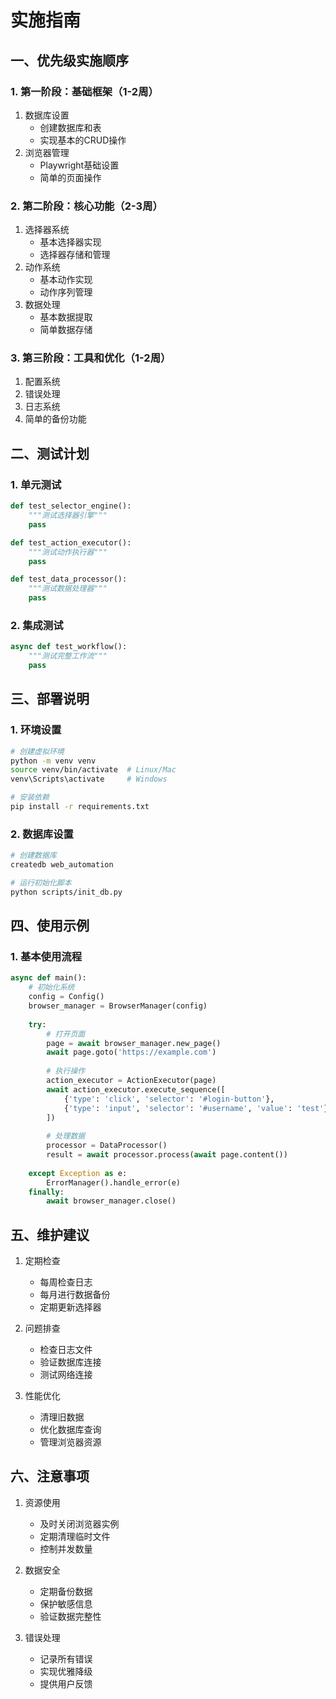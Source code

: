 # 实施指南

## 一、优先级实施顺序

### 1. 第一阶段：基础框架（1-2周）
1. 数据库设置
   - 创建数据库和表
   - 实现基本的CRUD操作
2. 浏览器管理
   - Playwright基础设置
   - 简单的页面操作

### 2. 第二阶段：核心功能（2-3周）
1. 选择器系统
   - 基本选择器实现
   - 选择器存储和管理
2. 动作系统
   - 基本动作实现
   - 动作序列管理
3. 数据处理
   - 基本数据提取
   - 简单数据存储

### 3. 第三阶段：工具和优化（1-2周）
1. 配置系统
2. 错误处理
3. 日志系统
4. 简单的备份功能

## 二、测试计划

### 1. 单元测试
```python
def test_selector_engine():
    """测试选择器引擎"""
    pass

def test_action_executor():
    """测试动作执行器"""
    pass

def test_data_processor():
    """测试数据处理器"""
    pass
```

### 2. 集成测试
```python
async def test_workflow():
    """测试完整工作流"""
    pass
```

## 三、部署说明

### 1. 环境设置
```bash
# 创建虚拟环境
python -m venv venv
source venv/bin/activate  # Linux/Mac
venv\Scripts\activate     # Windows

# 安装依赖
pip install -r requirements.txt
```

### 2. 数据库设置
```bash
# 创建数据库
createdb web_automation

# 运行初始化脚本
python scripts/init_db.py
```

## 四、使用示例

### 1. 基本使用流程
```python
async def main():
    # 初始化系统
    config = Config()
    browser_manager = BrowserManager(config)
    
    try:
        # 打开页面
        page = await browser_manager.new_page()
        await page.goto('https://example.com')
        
        # 执行操作
        action_executor = ActionExecutor(page)
        await action_executor.execute_sequence([
            {'type': 'click', 'selector': '#login-button'},
            {'type': 'input', 'selector': '#username', 'value': 'test'}
        ])
        
        # 处理数据
        processor = DataProcessor()
        result = await processor.process(await page.content())
        
    except Exception as e:
        ErrorManager().handle_error(e)
    finally:
        await browser_manager.close()
```

## 五、维护建议

1. 定期检查
   - 每周检查日志
   - 每月进行数据备份
   - 定期更新选择器

2. 问题排查
   - 检查日志文件
   - 验证数据库连接
   - 测试网络连接

3. 性能优化
   - 清理旧数据
   - 优化数据库查询
   - 管理浏览器资源

## 六、注意事项

1. 资源使用
   - 及时关闭浏览器实例
   - 定期清理临时文件
   - 控制并发数量

2. 数据安全
   - 定期备份数据
   - 保护敏感信息
   - 验证数据完整性

3. 错误处理
   - 记录所有错误
   - 实现优雅降级
   - 提供用户反馈
